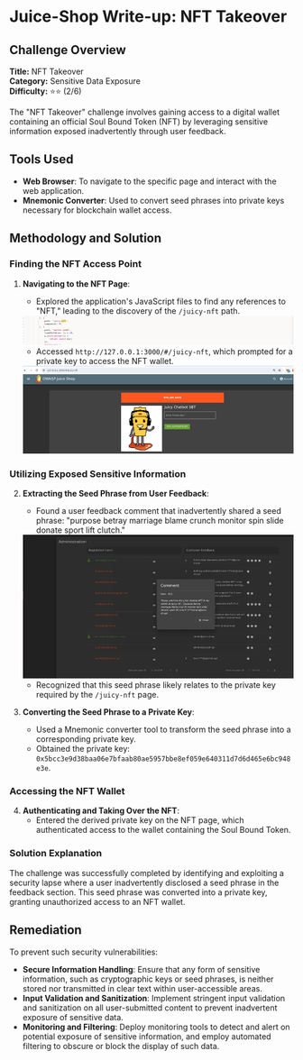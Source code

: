 # Juice-Shop Write-up: NFT Takeover

## Challenge Overview

**Title:** NFT Takeover\
**Category:** Sensitive Data Exposure\
**Difficulty:** ⭐⭐ (2/6)

The "NFT Takeover" challenge involves gaining access to a digital wallet containing an official Soul Bound Token (NFT) by leveraging sensitive information exposed inadvertently through user feedback.

## Tools Used

- **Web Browser**: To navigate to the specific page and interact with the web application.
- **Mnemonic Converter**: Used to convert seed phrases into private keys necessary for blockchain wallet access.

## Methodology and Solution

### Finding the NFT Access Point

1. **Navigating to the NFT Page**:
   - Explored the application's JavaScript files to find any references to "NFT," leading to the discovery of the `/juicy-nft` path.

   <img src="../assets/difficulty2/nft_takeover_1.png" alt="path" width="500px">

   - Accessed `http://127.0.0.1:3000/#/juicy-nft`, which prompted for a private key to access the NFT wallet.

   <img src="../assets/difficulty2/nft_takeover_2.png" alt="nft page" width="500px">

### Utilizing Exposed Sensitive Information

2. **Extracting the Seed Phrase from User Feedback**:
   - Found a user feedback comment that inadvertently shared a seed phrase: "purpose betray marriage blame crunch monitor spin slide donate sport lift clutch."

   <img src="../assets/difficulty2/nft_takeover_3.png" alt="admin panel" width="500px">

   - Recognized that this seed phrase likely relates to the private key required by the `/juicy-nft` page.

3. **Converting the Seed Phrase to a Private Key**:
   - Used a Mnemonic converter tool to transform the seed phrase into a corresponding private key. 
   - Obtained the private key: `0x5bcc3e9d38baa06e7bfaab80ae5957bbe8ef059e640311d7d6d465e6bc948e3e`.

### Accessing the NFT Wallet

4. **Authenticating and Taking Over the NFT**:
   - Entered the derived private key on the NFT page, which authenticated access to the wallet containing the Soul Bound Token.

### Solution Explanation

The challenge was successfully completed by identifying and exploiting a security lapse where a user inadvertently disclosed a seed phrase in the feedback section. This seed phrase was converted into a private key, granting unauthorized access to an NFT wallet. 

## Remediation

To prevent such security vulnerabilities:

- **Secure Information Handling**: Ensure that any form of sensitive information, such as cryptographic keys or seed phrases, is neither stored nor transmitted in clear text within user-accessible areas.
- **Input Validation and Sanitization**: Implement stringent input validation and sanitization on all user-submitted content to prevent inadvertent exposure of sensitive data.
- **Monitoring and Filtering**: Deploy monitoring tools to detect and alert on potential exposure of sensitive information, and employ automated filtering to obscure or block the display of such data.

